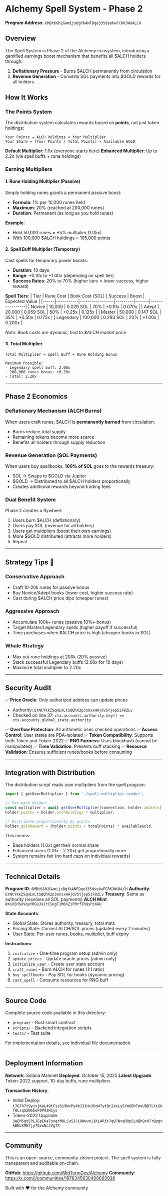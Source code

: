 # Alchemy Spell System - Phase 2

**Program Address**: `6MBt6Gh2GwmijsBgYkANFDge335dsekwFCRK3WUALCH`

## Overview

The Spell System is Phase 2 of the Alchemy ecosystem, introducing a gamified earnings boost mechanism that benefits all $ALCH holders through:
1. **Deflationary Pressure** - Burns $ALCH permanently from circulation
2. **Revenue Generation** - Converts SOL payments into $GOLD rewards for all holders

## How It Works

### The Points System

The distribution system calculates rewards based on **points**, not just token holdings:

```
Your Points = ALCH Holdings × Your Multiplier
Your Share = (Your Points / Total Points) × Available GOLD
```

**Default Multiplier**: 1.0x (everyone starts here)
**Enhanced Multiplier**: Up to 2.2x (via spell buffs + rune holdings)

### Earning Multipliers

#### 1. Rune Holding Multiplier (Passive)
Simply holding runes grants a permanent passive boost:
- **Formula**: 1% per 10,000 runes held
- **Maximum**: 20% (reached at 200,000 runes)
- **Duration**: Permanent (as long as you hold runes)

**Example**: 
- Hold 50,000 runes = +5% multiplier (1.05x)
- With 100,000 $ALCH holdings = 105,000 points

#### 2. Spell Buff Multiplier (Temporary)
Cast spells for temporary power boosts:
- **Duration**: 10 days
- **Range**: +0.10x to +1.00x (depending on spell tier)
- **Success Rates**: 20% to 70% (higher tiers = lower success, higher reward)

**Spell Tiers**:
| Tier | Rune Cost | Book Cost (SOL) | Success | Boost | Expected Value |
|------|-----------|-----------------|---------|-------|----------------|
| Novice | 10,000 | 0.029 SOL | 70% | +0.10x | 0.070x |
| Adept | 20,000 | 0.059 SOL | 50% | +0.25x | 0.125x |
| Master | 50,000 | 0.147 SOL | 35% | +0.50x | 0.175x |
| Legendary | 100,000 | 0.293 SOL | 20% | +1.00x | 0.200x |

*Note: Book costs are dynamic, tied to $ALCH market price*

#### 3. Total Multiplier
```
Total Multiplier = Spell Buff + Rune Holding Bonus

Maximum Possible:
- Legendary spell buff: 2.00x
- 200,000 runes bonus: +0.20x
- Total: 2.20x
```

---

## Phase 2 Economics

### Deflationary Mechanism (ALCH Burns)
When users craft runes, $ALCH is **permanently burned** from circulation:
- Burns reduce total supply
- Remaining tokens become more scarce
- Benefits all holders through supply reduction

### Revenue Generation (SOL Payments)
When users buy spellbooks, **100% of SOL** goes to the rewards treasury:
- SOL → Swaps to $GOLD via Jupiter
- $GOLD → Distributed to all $ALCH holders proportionally
- Creates additional rewards beyond trading fees

### Dual Benefit System
Phase 2 creates a flywheel:
1. Users burn $ALCH (deflationary)
2. Users pay SOL (revenue for all holders)
3. Users get multipliers (boost their own earnings)
4. More $GOLD distributed (attracts more holders)
5. Repeat

---

## Strategy Tips 🧪

### Conservative Approach
- Craft 10-20k runes for passive bonus
- Buy Novice/Adept books (lower cost, higher success rate)
- Cast during $ALCH price dips (cheaper runes)

### Aggressive Approach
- Accumulate 100k+ runes (passive 10%+ bonus)
- Target Master/Legendary spells (higher payoff if successful)
- Time purchases when $ALCH price is high (cheaper books in SOL)

### Whale Strategy
- Max out rune holdings at 200k (20% passive)
- Stack successful Legendary buffs (2.00x for 10 days)
- Maximize total multiplier to 2.20x

---

## Security Audit

✅ **Price Oracle**: Only authorized address can update prices
- Authority: `EtNCYkkZSqHLnLtSQQhX2p3oXsxHAjdv5tjep5iF8ZLv`
- Checked on line 37: `ctx.accounts.authority.key() == ctx.accounts.global_state.authority`

✅ **Overflow Protection**: All arithmetic uses checked operations
✅ **Access Control**: User states are PDA-isolated
✅ **Token Compatibility**: Supports both Token and Token-2022
✅ **RNG Fairness**: Uses blockhash (cannot be manipulated)
✅ **Time Validation**: Prevents buff stacking
✅ **Resource Validation**: Ensures sufficient runes/books before consuming

---

## Integration with Distribution

The distribution script reads user multipliers from the spell program:

```typescript
import { getUserMultiplier } from './spell-multiplier-reader';

// For each holder:
const multiplier = await getUserMultiplier(connection, holder.address);
holder.points = holder.alchHoldings * multiplier;

// Distribute proportionally by points
holder.goldReward = (holder.points / totalPoints) * availableGold;
```

This means:
- Base holders (1.0x) get their normal share
- Enhanced users (1.01x - 2.20x) get proportionally more
- System remains fair (no hard caps on individual rewards)

---

## Technical Details

**Program ID**: `6MBt6Gh2GwmijsBgYkANFDge335dsekwFCRK3WUALCH`
**Authority**: `EtNCYkkZSqHLnLtSQQhX2p3oXsxHAjdv5tjep5iF8ZLv`
**Treasury**: Same as authority (receives all SOL payments)
**ALCH Mint**: `WXsX5HSoVquYRGuJXJrCSogT1M6nZiPRrfZhQsPcXAU`

**State Accounts**:
- Global State: Stores authority, treasury, total stats
- Pricing State: Current ALCH/SOL prices (updated every 2 minutes)
- User State: Per-user runes, books, multiplier, buff expiry

**Instructions**:
1. `initialize` - One-time program setup (admin only)
2. `update_prices` - Update oracle prices (admin only)
3. `initialize_user` - Create user state account
4. `craft_runes` - Burn ALCH for runes (1:1 ratio)
5. `buy_spellbooks` - Pay SOL for books (dynamic pricing)
6. `cast_spell` - Consume resources for RNG buff

---

## Source Code

Complete source code available in this directory:
- `program/` - Rust smart contract
- `scripts/` - Backend integration scripts
- `tests/` - Test suite

For implementation details, see individual file documentation.

---

## Deployment Information

**Network**: Solana Mainnet
**Deployed**: October 15, 2025
**Latest Upgrade**: Token-2022 support, 10-day buffs, rune multipliers

**Transaction History**:
- Initial Deploy: `t7G7h7t9yjxjKaL49tFsz5i9NxPy4bJ31Hv3Dd47ytQr24xLy5YmGBhTmvUBB7LtLGKf8LsqS2WmbeF9P93H1ys`
- Token-2022 Upgrade: `3eEM5gtEPLJEeEKa7oxqYM8LSuS3Ji8Wwun11KL4Rit7qQ7NvqR8p5LHBhQrH7rQzgnkBNLK9N7jy7GvwNcJVgTX`

---

## Community

This is an open-source, community-driven project. The spell system is fully transparent and auditable on-chain.


**GitHub**: https://github.com/MidTermDev/Alchemy
**Community**: https://x.com/i/communities/1978345630406693026

Built with ❤️ for the Alchemy community
